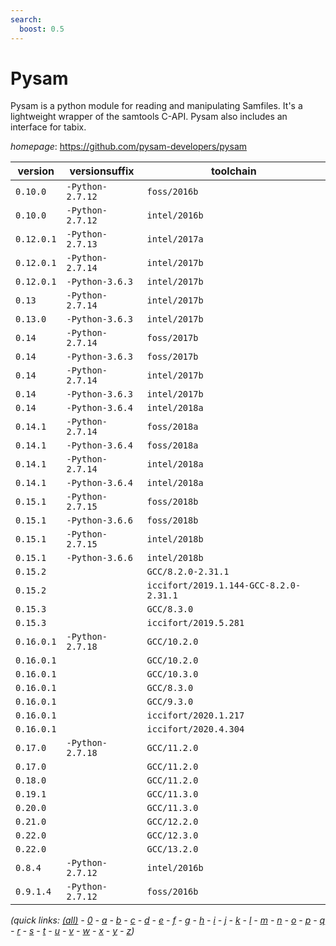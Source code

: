 ```yaml
---
search:
  boost: 0.5
---
```

# Pysam

Pysam is a python module for reading and manipulating Samfiles.   It's a lightweight wrapper of the samtools C-API. Pysam also includes an interface for tabix.

*homepage*: <https://github.com/pysam-developers/pysam>

version | versionsuffix | toolchain
--------|---------------|----------
``0.10.0`` | ``-Python-2.7.12`` | ``foss/2016b``
``0.10.0`` | ``-Python-2.7.12`` | ``intel/2016b``
``0.12.0.1`` | ``-Python-2.7.13`` | ``intel/2017a``
``0.12.0.1`` | ``-Python-2.7.14`` | ``intel/2017b``
``0.12.0.1`` | ``-Python-3.6.3`` | ``intel/2017b``
``0.13`` | ``-Python-2.7.14`` | ``intel/2017b``
``0.13.0`` | ``-Python-3.6.3`` | ``intel/2017b``
``0.14`` | ``-Python-2.7.14`` | ``foss/2017b``
``0.14`` | ``-Python-3.6.3`` | ``foss/2017b``
``0.14`` | ``-Python-2.7.14`` | ``intel/2017b``
``0.14`` | ``-Python-3.6.3`` | ``intel/2017b``
``0.14`` | ``-Python-3.6.4`` | ``intel/2018a``
``0.14.1`` | ``-Python-2.7.14`` | ``foss/2018a``
``0.14.1`` | ``-Python-3.6.4`` | ``foss/2018a``
``0.14.1`` | ``-Python-2.7.14`` | ``intel/2018a``
``0.14.1`` | ``-Python-3.6.4`` | ``intel/2018a``
``0.15.1`` | ``-Python-2.7.15`` | ``foss/2018b``
``0.15.1`` | ``-Python-3.6.6`` | ``foss/2018b``
``0.15.1`` | ``-Python-2.7.15`` | ``intel/2018b``
``0.15.1`` | ``-Python-3.6.6`` | ``intel/2018b``
``0.15.2`` |  | ``GCC/8.2.0-2.31.1``
``0.15.2`` |  | ``iccifort/2019.1.144-GCC-8.2.0-2.31.1``
``0.15.3`` |  | ``GCC/8.3.0``
``0.15.3`` |  | ``iccifort/2019.5.281``
``0.16.0.1`` | ``-Python-2.7.18`` | ``GCC/10.2.0``
``0.16.0.1`` |  | ``GCC/10.2.0``
``0.16.0.1`` |  | ``GCC/10.3.0``
``0.16.0.1`` |  | ``GCC/8.3.0``
``0.16.0.1`` |  | ``GCC/9.3.0``
``0.16.0.1`` |  | ``iccifort/2020.1.217``
``0.16.0.1`` |  | ``iccifort/2020.4.304``
``0.17.0`` | ``-Python-2.7.18`` | ``GCC/11.2.0``
``0.17.0`` |  | ``GCC/11.2.0``
``0.18.0`` |  | ``GCC/11.2.0``
``0.19.1`` |  | ``GCC/11.3.0``
``0.20.0`` |  | ``GCC/11.3.0``
``0.21.0`` |  | ``GCC/12.2.0``
``0.22.0`` |  | ``GCC/12.3.0``
``0.22.0`` |  | ``GCC/13.2.0``
``0.8.4`` | ``-Python-2.7.12`` | ``intel/2016b``
``0.9.1.4`` | ``-Python-2.7.12`` | ``foss/2016b``


*(quick links: [(all)](../index.md) - [0](../0/index.md) - [a](../a/index.md) - [b](../b/index.md) - [c](../c/index.md) - [d](../d/index.md) - [e](../e/index.md) - [f](../f/index.md) - [g](../g/index.md) - [h](../h/index.md) - [i](../i/index.md) - [j](../j/index.md) - [k](../k/index.md) - [l](../l/index.md) - [m](../m/index.md) - [n](../n/index.md) - [o](../o/index.md) - [p](../p/index.md) - [q](../q/index.md) - [r](../r/index.md) - [s](../s/index.md) - [t](../t/index.md) - [u](../u/index.md) - [v](../v/index.md) - [w](../w/index.md) - [x](../x/index.md) - [y](../y/index.md) - [z](../z/index.md))*

